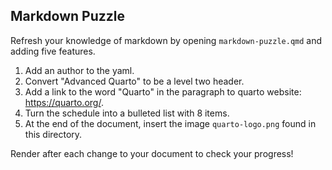 ## Markdown Puzzle

Refresh your knowledge of markdown by opening `markdown-puzzle.qmd` and adding five features.

1. Add an author to the yaml.
2. Convert "Advanced Quarto" to be a level two header.
3. Add a link to the word "Quarto" in the paragraph to quarto website: https://quarto.org/.
4. Turn the schedule into a bulleted list with 8 items.
5. At the end of the document, insert the image `quarto-logo.png` found in this directory.

Render after each change to your document to check your progress!
